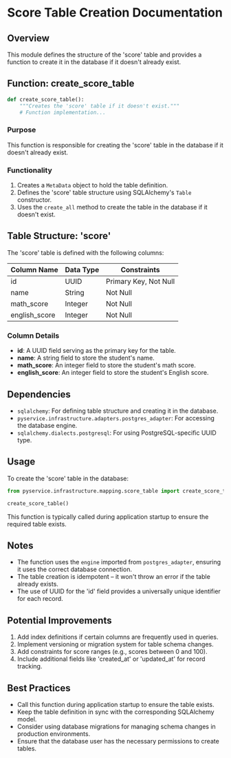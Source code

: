 # Score Table Creation Documentation

## Overview

This module defines the structure of the 'score' table and provides a function to create it in the database if it doesn't already exist.

## Function: create_score_table

```python
def create_score_table():
    """Creates the 'score' table if it doesn't exist."""
    # Function implementation...
```

### Purpose
This function is responsible for creating the 'score' table in the database if it doesn't already exist.

### Functionality
1. Creates a `MetaData` object to hold the table definition.
2. Defines the 'score' table structure using SQLAlchemy's `Table` constructor.
3. Uses the `create_all` method to create the table in the database if it doesn't exist.

## Table Structure: 'score'

The 'score' table is defined with the following columns:

| Column Name    | Data Type                | Constraints                |
|----------------|--------------------------|----------------------------|
| id             | UUID                     | Primary Key, Not Null      |
| name           | String                   | Not Null                   |
| math_score     | Integer                  | Not Null                   |
| english_score  | Integer                  | Not Null                   |

### Column Details

- **id**: A UUID field serving as the primary key for the table.
- **name**: A string field to store the student's name.
- **math_score**: An integer field to store the student's math score.
- **english_score**: An integer field to store the student's English score.

## Dependencies

- `sqlalchemy`: For defining table structure and creating it in the database.
- `pyservice.infrastructure.adapters.postgres_adapter`: For accessing the database engine.
- `sqlalchemy.dialects.postgresql`: For using PostgreSQL-specific UUID type.

## Usage

To create the 'score' table in the database:

```python
from pyservice.infrastructure.mapping.score_table import create_score_table

create_score_table()
```

This function is typically called during application startup to ensure the required table exists.

## Notes

- The function uses the `engine` imported from `postgres_adapter`, ensuring it uses the correct database connection.
- The table creation is idempotent – it won't throw an error if the table already exists.
- The use of UUID for the 'id' field provides a universally unique identifier for each record.

## Potential Improvements

1. Add index definitions if certain columns are frequently used in queries.
2. Implement versioning or migration system for table schema changes.
3. Add constraints for score ranges (e.g., scores between 0 and 100).
4. Include additional fields like 'created_at' or 'updated_at' for record tracking.

## Best Practices

- Call this function during application startup to ensure the table exists.
- Keep the table definition in sync with the corresponding SQLAlchemy model.
- Consider using database migrations for managing schema changes in production environments.
- Ensure that the database user has the necessary permissions to create tables.